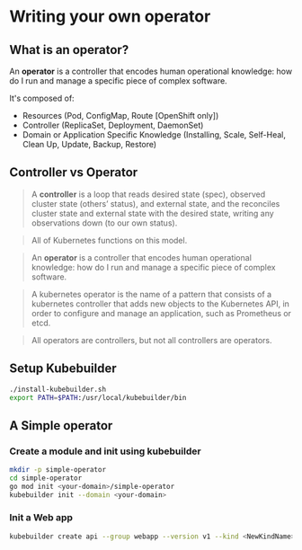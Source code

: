 # Writing your own operator

## What is an operator?

An **operator** is a controller that encodes human operational knowledge: how do I run and manage a specific piece of complex software.

It's composed of:

- Resources (Pod, ConfigMap, Route [OpenShift only])
- Controller (ReplicaSet, Deployment, DaemonSet)
- Domain or Application Specific Knowledge (Installing, Scale, Self-Heal, Clean Up, Update, Backup, Restore)

## Controller vs Operator

> A **controller** is a loop that reads desired state (spec), observed cluster state (others’ status), and external state, and the reconciles cluster state and external state with the desired state, writing any observations down (to our own status).

> All of Kubernetes functions on this model.

> An **operator** is a controller that encodes human operational knowledge: how do I run and manage a specific piece of complex software.

> A kubernetes operator is the name of a pattern that consists of a kubernetes controller that adds new objects to the Kubernetes API, in order to configure and manage an application, such as Prometheus or etcd.

> All operators are controllers, but not all controllers are operators.

## Setup Kubebuilder

```bash
./install-kubebuilder.sh
export PATH=$PATH:/usr/local/kubebuilder/bin
```

## A Simple operator

### Create a module and init using kubebuilder

```bash
mkdir -p simple-operator
cd simple-operator
go mod init <your-domain>/simple-operator
kubebuilder init --domain <your-domain>
```

### Init a Web app

```bash
kubebuilder create api --group webapp --version v1 --kind <NewKindName>
```
